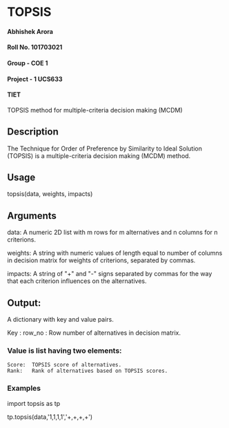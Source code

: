 # TOPSIS

#### Abhishek Arora
#### Roll No. 101703021
#### Group - COE 1
#### Project - 1 UCS633
#### TIET

TOPSIS method for multiple-criteria decision making (MCDM)

## Description

The Technique for Order of Preference by Similarity to Ideal Solution (TOPSIS) is a multiple-criteria decision making (MCDM) method.

## Usage

topsis(data, weights, impacts)

## Arguments

data:			A numeric 2D list with m rows for m alternatives and n columns for n criterions.

weights:		A string with numeric values of length equal to number of columns in decision matrix for weights of 	criterions, separated by commas.

impacts:		A string of "+" and "-" signs separated by commas for the way that each criterion influences on the alternatives.

## Output:

A dictionary with key and value pairs.

Key : row_no :	Row number of alternatives in decision matrix.

### Value is list having two elements:
	
	Score: 	TOPSIS score of alternatives.
	Rank:	Rank of alternatives based on TOPSIS scores.

### Examples

  import topsis as tp
  
  tp.topsis(data,'1,1,1,1','+,+,+,+')
